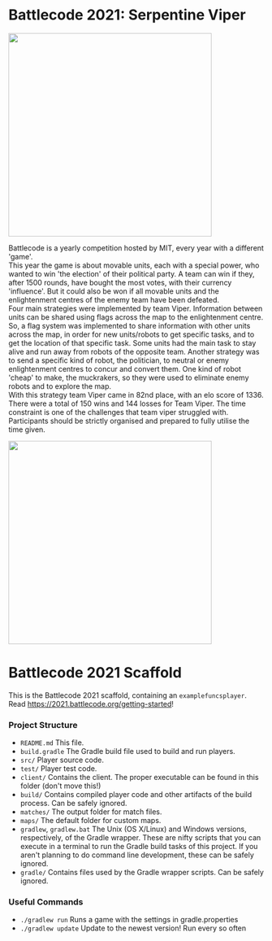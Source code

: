 # Battlecode 2021: Serpentine Viper
<img src="https://serpentine.ai/wp-content/uploads/2019/02/Final-design-serpentine.png" width="400px">

Battlecode is a yearly competition hosted by MIT, every year with a different 'game'.<br/>
This year the game is about movable units, each with a special power, who wanted to win 'the election' of their political party. A team can win if they, after 1500 rounds, have bought the most votes, with their currency 'influence'. But it could also be won if all movable units and the enlightenment centres of the enemy team have been defeated.<br/>
Four main strategies were implemented by team Viper. Information between units can be shared using flags across the map to the enlightenment centre. So, a flag system was implemented to share information with other units across the map, in order for new units/robots to get specific tasks, and to get the location of that specific task. Some units had the main task to stay alive and run away from robots of the opposite team. Another strategy was to send a specific kind of robot, the politician, to neutral or enemy enlightenment centres to concur and convert them. One kind of robot 'cheap' to make, the muckrakers, so they were used to eliminate enemy robots and to explore the map.<br/>
With this strategy team Viper came in 82nd place, with an elo score of 1336. There were a total of 150 wins and 144 losses for Team Viper. The time constraint is one of the challenges that team viper struggled with. Participants should be strictly organised and prepared to fully utilise the time given.<br/>

<img src="https://serpentine.ai/wp-content/uploads/2021/05/viperl.png" width="400px">

# Battlecode 2021 Scaffold

This is the Battlecode 2021 scaffold, containing an `examplefuncsplayer`. Read https://2021.battlecode.org/getting-started!

### Project Structure

- `README.md`
    This file.
- `build.gradle`
    The Gradle build file used to build and run players.
- `src/`
    Player source code.
- `test/`
    Player test code.
- `client/`
    Contains the client. The proper executable can be found in this folder (don't move this!)
- `build/`
    Contains compiled player code and other artifacts of the build process. Can be safely ignored.
- `matches/`
    The output folder for match files.
- `maps/`
    The default folder for custom maps.
- `gradlew`, `gradlew.bat`
    The Unix (OS X/Linux) and Windows versions, respectively, of the Gradle wrapper. These are nifty scripts that you can execute in a terminal to run the Gradle build tasks of this project. If you aren't planning to do command line development, these can be safely ignored.
- `gradle/`
    Contains files used by the Gradle wrapper scripts. Can be safely ignored.


### Useful Commands

- `./gradlew run`
    Runs a game with the settings in gradle.properties
- `./gradlew update`
    Update to the newest version! Run every so often

